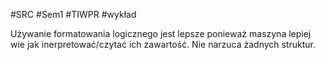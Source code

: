 #SRC #Sem1 #TIWPR #wykład 

Używanie formatowania logicznego jest lepsze ponieważ maszyna lepiej wie jak inerpretować/czytać ich zawartość. Nie narzuca żadnych struktur.